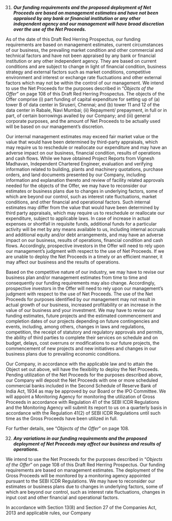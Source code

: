 31. ***Our funding requirements and the proposed deployment of Net Proceeds are based on management estimates and have not been appraised by any bank or financial institution or any other independent agency and our management will have broad discretion over the use of the Net Proceeds.***

As of the date of this Draft Red Herring Prospectus, our funding requirements are based on management estimates, current circumstances of our business, the prevailing market condition and other commercial and technical factors and have not been appraised by any bank or financial institution or any other independent agency. They are based on current conditions and are subject to change in light of financial condition, business strategy and external factors such as market conditions, competitive environment and interest or exchange rate fluctuations and other external factors which may not be within the control of our management. We intend to use the Net Proceeds for the purposes described in “*Objects of the Offer*” on page 108 of this Draft Red Herring Prospectus. The objects of the Offer comprise (i) part funding of capital expenditure for setting up of (a) tower B of data center in Siruseri, Chennai; and (b) tower 11 and 12 of the data center in Rabale, Navi Mumbai; (ii) Repayment/ prepayment, in full or in part, of certain borrowings availed by our Company; and (iii) general corporate purposes, and the amount of Net Proceeds to be actually used will be based on our management’s discretion.

Our internal management estimates may exceed fair market value or the value that would have been determined by third-party appraisals, which may require us to reschedule or reallocate our expenditure and may have an adverse impact on our business, financial condition, results of operations and cash flows. While we have obtained Project Reports from Vignesh Madhavan, Independent Chartered Engineer, evaluation and verifying information related to building, plants and machinery quotations, purchase orders, and land documents presented by our Company, including information and explanation thereto and review of facility related approvals needed for the objects of the Offer, we may have to reconsider our estimates or business plans due to changes in underlying factors, some of which are beyond our control, such as interest rate fluctuations, market conditions, and other financial and operational factors. Such internal estimates may differ from the value that would have been determined by third party appraisals, which may require us to reschedule or reallocate our expenditure, subject to applicable laws. In case of increase in actual expenses or shortfall in requisite funds, additional funds for a particular activity will be met by any means available to us, including internal accruals and additional equity and/or debt arrangements, and may have an adverse impact on our business, results of operations, financial condition and cash flows. Accordingly, prospective investors in the Offer will need to rely upon our management’s judgment with respect to the use of Net Proceeds. If we are unable to deploy the Net Proceeds in a timely or an efficient manner, it may affect our business and the results of operations.

Based on the competitive nature of our industry, we may have to revise our business plan and/or management estimates from time to time and consequently our funding requirements may also change. Accordingly, prospective investors in the Offer will need to rely upon our management’s judgment with respect to the use of Net Proceeds. The use of the Net Proceeds for purposes identified by our management may not result in actual growth of our business, increased profitability or an increase in the value of our business and your investment. We may have to revise our funding estimates, future projects and the estimated commencement and completion dates of our projects depending on future contingencies and events, including, among others, changes in laws and regulations, competition, the receipt of statutory and regulatory approvals and permits, the ability of third parties to complete their services on schedule and on budget, delays, cost overruns or modifications to our future projects, the commencement of new projects and new initiatives and changes in our business plans due to prevailing economic conditions.

Our Company, in accordance with the applicable law and to attain the Object set out above, will have the flexibility to deploy the Net Proceeds. Pending utilization of the Net Proceeds for the purposes described above, our Company will deposit the Net Proceeds with one or more scheduled commercial banks included in the Second Schedule of Reserve Bank of India Act, 1934 as may be approved by our Board or the IPO Committee. We will appoint a Monitoring Agency for monitoring the utilization of Gross Proceeds in accordance with Regulation 41 of the SEBI ICDR Regulations and the Monitoring Agency will submit its report to us on a quarterly basis in accordance with the Regulation 41(2) of SEBI ICDR Regulations until such time as the Gross Proceeds have been utilized in full.

For further details, see “*Objects of the Offer*” on page 108.

32. ***Any variations in our funding requirements and the proposed deployment of Net Proceeds may affect our business and results of operations.***

We intend to use the Net Proceeds for the purposes described in “*Objects of the Offer*” on page 108 of this Draft Red Herring Prospectus. Our funding requirements are based on management estimates. The deployment of the Gross Proceeds will be monitored by a monitoring agency appointed pursuant to the SEBI ICDR Regulations. We may have to reconsider our estimates or business plans due to changes in underlying factors, some of which are beyond our control, such as interest rate fluctuations, changes in input cost and other financial and operational factors.

In accordance with Section 13(8) and Section 27 of the Companies Act, 2013 and applicable rules, our Company